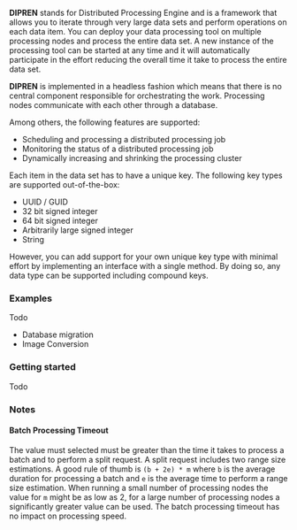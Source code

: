 **DIPREN** stands for Distributed Processing Engine and is a framework that allows you to iterate through very large data sets and perform operations on each data item. You can deploy your data processing tool on multiple processing nodes and process the entire data set. A new instance of the processing tool can be started at any time and it will automatically participate in the effort reducing the overall time it take to process the entire data set.

**DIPREN** is implemented in a headless fashion which means that there is no central component responsible for orchestrating the work. Processing nodes communicate with each other through a database.

Among others, the following features are supported:
*	Scheduling and processing a distributed processing job
*	Monitoring the status of a distributed processing job
*	Dynamically increasing and shrinking the processing cluster

Each item in the data set has to have a unique key. The following key types are supported out-of-the-box:
*	UUID / GUID
*	32 bit signed integer
*	64 bit signed integer
*	Arbitrarily large signed integer
*	String

However, you can add support for your own unique key type with minimal effort by implementing an interface with a single method. By doing so, any data type can be supported including compound keys.

### Examples
Todo

* Database migration
* Image Conversion

### Getting started
Todo

### Notes
#### Batch Processing Timeout
The value must selected must be greater than the time it takes to process a batch and to perform a split request.
A split request includes two range size estimations. A good rule of thumb is `(b + 2e) * m` where `b` is the average
duration for processing a batch and `e` is the average time to perform a range size estimation. When running a small
number of processing nodes the value for `m` might be as low as 2, for a large number of processing nodes a
significantly greater value can be used. The batch processing timeout has no impact on processing speed.
